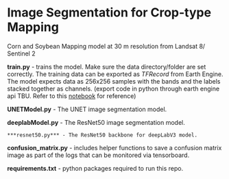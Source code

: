 # Image Segmentation for Crop-type Mapping

Corn and Soybean Mapping model at 30 m resolution from Landsat 8/ Sentinel 2

**train.py** -  trains the model. Make sure the data directory/folder are set correctly. The training data can be exported as _TFRecord_ from Earth Engine. The model expects data as 256x256 samples with the bands and the labels stacked together as channels. (export code in python through earth engine api TBU. Refer to this [notebook](https://github.com/safgen/CroplandMappingCDL/blob/main/DataPrep.ipynb) for reference)

**UNETModel.py** - The UNET image segmentation model.

**deeplabModel.py** - The ResNet50 image segmentation model.

    ***resnet50.py*** - The ResNet50 backbone for deepLabV3 model.

**confusion_matrix.py** - includes helper functions to save a confusion matrix image as part of the logs that can be monitored via tensorboard.

**requirements.txt** - python packages required to run this repo.
